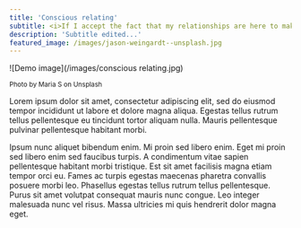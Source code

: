 ```yaml
---
title: 'Conscious relating'
subtitle: <i>If I accept the fact that my relationships are here to make me conscious, instead of happy, then my relationships become a wonderful self mastery tool that keeps realigning me with my higher purpose for living ~ Eckhart Tolle</i>
description: 'Subtitle edited...'
featured_image: /images/jason-weingardt--unsplash.jpg
---
```


![Demo image](/images/conscious relating.jpg)
 
 <small>Photo by Maria S on Unsplash</small>

Lorem ipsum dolor sit amet, consectetur adipiscing elit, sed do eiusmod tempor incididunt ut labore et dolore magna aliqua. Egestas tellus rutrum tellus pellentesque eu tincidunt tortor aliquam nulla. Mauris pellentesque pulvinar pellentesque habitant morbi. 

Ipsum nunc aliquet bibendum enim. Mi proin sed libero enim. Eget mi proin sed libero enim sed faucibus turpis. A condimentum vitae sapien pellentesque habitant morbi tristique. Est sit amet facilisis magna etiam tempor orci eu. Fames ac turpis egestas maecenas pharetra convallis posuere morbi leo. Phasellus egestas tellus rutrum tellus pellentesque. Purus sit amet volutpat consequat mauris nunc congue. Leo integer malesuada nunc vel risus. Massa ultricies mi quis hendrerit dolor magna eget.
